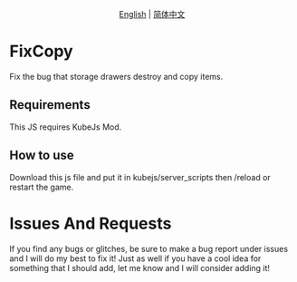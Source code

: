 <p align="center">
    <a href="readme.md">English</a> |
    <a href="readmezh.md">简体中文</a> 
</p>

# FixCopy
Fix the bug that storage drawers destroy and copy items.

## Requirements
This JS requires KubeJs Mod.

## How to use
Download this js file and put it in kubejs/server_scripts then /reload or restart the game.

# Issues And Requests
If you find any bugs or glitches, be sure to make a bug report under issues and I will do my best to fix it! Just as well if you have a cool idea for something that I should add, let me know and I will consider adding it!
